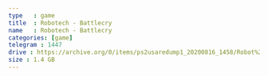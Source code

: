 ```yaml
---
type   : game
title  : Robotech - Battlecry
name   : Robotech - Battlecry
categories: [game]
telegram : 1447
drive : https://archive.org/0/items/ps2usaredump1_20200816_1458/Robot%20Alchemic%20Drive.7z
size : 1.4 GB
---
```



